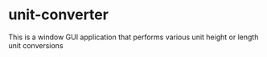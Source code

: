 # unit-converter
This is a window GUI application that performs various unit height or length unit conversions
